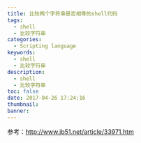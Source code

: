 ```yaml
---
title: 比较两个字符串是否相等的shell代码
tags:
  - shell
  - 比较字符串
categories:
  - Scripting language
keywords:
  - shell
  - 比较字符串
description:
  - shell
  - 比较字符串
toc: false
date: 2017-04-26 17:24:16
thumbnail:
banner:
---
```

参考：http://www.jb51.net/article/33971.htm